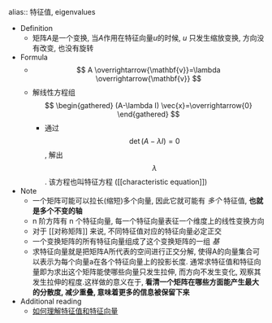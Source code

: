 alias:: 特征值, eigenvalues

- Definition
	- 矩阵$A$是一个变换, 当$A$作用在特征向量$u$的时候, $u$ 只发生缩放变换, 方向没有改变, 也没有旋转
- Formula
	- $$
	  A \overrightarrow{\mathbf{v}}=\lambda \overrightarrow{\mathbf{v}}
	  $$
	- 解线性方程组
	  $$
	  \begin{gathered}
	  (A-\lambda I) \vec{x}=\overrightarrow{0}
	  \end{gathered}
	  $$
		- 通过$$\operatorname{det}(A-\lambda I)=0$$, 解出 $$\lambda$$. 该方程也叫特征方程 ([[characteristic equation]])
- Note
	- 一个矩阵可能可以拉长(缩短)多个向量, 因此它就可能有 _多个_ 特征值, **也就是多个不变的轴**
	- n 阶方阵有 n 个特征向量, 每一个特征向量表征一个维度上的线性变换方向
	- 对于 [[对称矩阵]] 来说, 不同特征值对应的特征向量必定正交
	- 一个变换矩阵的所有特征向量组成了这个变换矩阵的一组 _基_
	- 求特征向量就是把矩阵A所代表的空间进行正交分解, 使得A的向量集合可以表示为每个向量a在各个特征向量上的投影长度. 通常求特征值和特征向量即为求出这个矩阵能使哪些向量只发生拉伸, 而方向不发生变化, 观察其发生拉伸的程度.这样做的意义在于, **看清一个矩阵在哪些方面能产生最大的分散度, 减少重叠, 意味着更多的信息被保留下来**
- Additional reading
	- [如何理解特征值和特征向量](https://www.matongxue.com/madocs/228/)